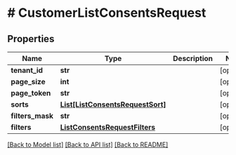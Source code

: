# # CustomerListConsentsRequest


## Properties 


Name | Type | Description | Notes
------------ | ------------- | ------------- | -------------
**tenant_id**| **str** |   | [optional]
**page_size**| **int** |   | [optional]
**page_token**| **str** |   | [optional]
**sorts**| [**List[ListConsentsRequestSort]**](ListConsentsRequestSort.md) |   | [optional]
**filters_mask**| **str** |   | [optional]
**filters**| [**ListConsentsRequestFilters**](ListConsentsRequestFilters.md) |   | [optional]


[[Back to Model list]](../../README.md#models) [[Back to API list]](../../README.md#endpoints) [[Back to README]](../../README.md)


